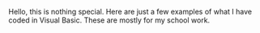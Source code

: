 Hello, this is nothing special. Here are just a few examples of what I have coded in Visual Basic. These are mostly for my school work. 
